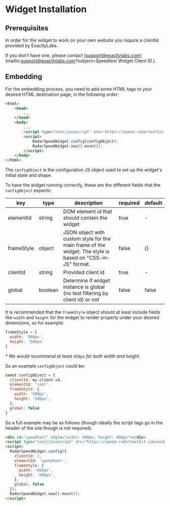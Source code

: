 # Widget Installation

## Prerequisites

In order for the widget to work on your own website you require a clientId
provided by ExactlyLabs.

If you don't have one, please contact [support@exactlylabs.com](mailto:support@exactlylabs.com?subject=Speedtest Widget Client ID.).

## Embedding

For the embedding process, you need to add some HTML tags to your desired HTML
destination page, in the following order:

```html
<html>
    <head>
        ...
    </head>
    <body>
        ...
        <script type="text/javascript" src="https://speed.radartoolkit.com/widget.js"></script>
        <script>
            RadarSpeedWidget.config(configObject);
            RadarSpeedWidget.new().mount();
        </script>
    </body>
</html>
```

The `configObject` is the configuration JS object used to set up the widget's initial state and shape.

To have the widget running correctly, these are the different fields that the
`configObject` expects:

| key        | type    | description                                                                                               | required | default |
|------------|---------|-----------------------------------------------------------------------------------------------------------|----------|---------|
| elementId  | string  | DOM element id that should contain the widget                                                             | true     | -       |
| frameStyle | object  | JSON object with custom style for the main frame of the widget. The style is based on "CSS-in-JS" format. | false    | {}      |
| clientId   | string  | Provided client id                                                                                        | true     | -       |
| global     | boolean | Determine if widget instance is global (no test filtering by client id) or not                            | false    | false   |

It is recommended that the `frameStyle` object should at least include fields like `width` and `height`
for the widget to render properly under your desired dimensions, so for example:

```js
frameStyle = {
  width: '500px',
  height: '500px'
}
```

_* We would recommend at least `450px` for both width and height._

So an example `configObject` could be:

```js
const configObject = {
  clientId: my-client-id,
  elementId: 'root',
  frameStyle: {
    width: '500px',
    height: '500px',
  },
  global: false
}
```

So a full example may be as follows (though ideally the script tags go in the header of the site though is not required):
```html
<div id="speedtest" style="width: 600px; height: 600px"></div>
<script type="text/javascript" src="https://speed.radartoolkit.com/widget.js"></script>
<script>
  RadarSpeedWidget.config({
    clientId: 2,
    elementId: 'speedtest',
    frameStyle: {
      width: '600px',
      height: '600px',
    },
    global: false
  });
  RadarSpeedWidget.new().mount();
</script>
```
